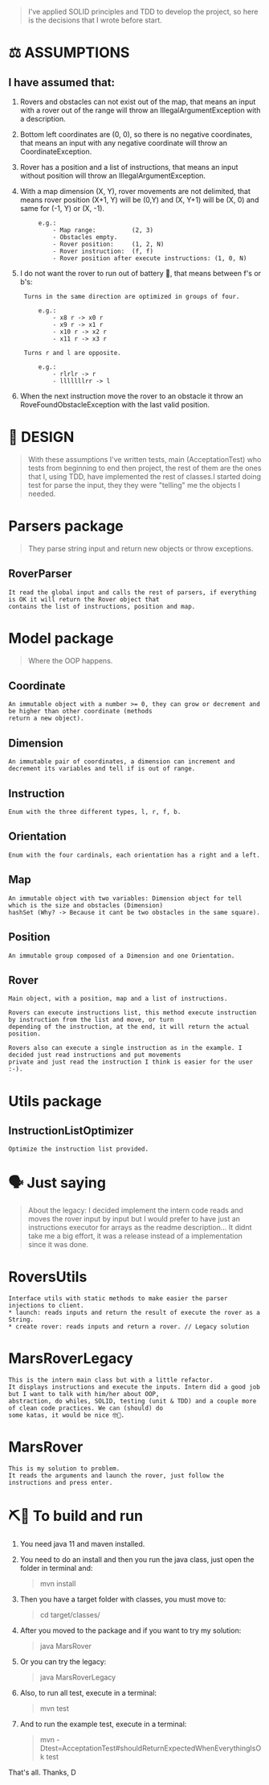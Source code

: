 > I've applied SOLID principles and TDD to develop the project, so here is the decisions that I wrote before start.

# ⚖️ ASSUMPTIONS

## I have assumed that:

1. Rovers and obstacles can not exist out of the map, that means an input with a rover out of the range will throw
   an IllegalArgumentException with a description.

2. Bottom left coordinates are (0, 0), so there is no negative coordinates, that means an input with any negative 
   coordinate will throw an CoordinateException.

3. Rover has a position and a list of instructions, that means an input without position will throw an
   IllegalArgumentException.

4. With a map dimension (X, Y), rover movements are not delimited, that means rover position (X+1, Y) will be
   (0,Y) and (X, Y+1) will be (X, 0) and same for (-1, Y) or (X, -1).
		    
			e.g.:
				- Map range:          (2, 3)
				- Obstacles empty.
			    - Rover position:     (1, 2, N)
			    - Rover instruction:  (f, f)
			    - Rover position after execute instructions: (1, 0, N)

5. I do not want the rover to run out of battery 🤖, that means between f's or b's:
        
        Turns in the same direction are optimized in groups of four. 

			e.g.:
			    - x8 r -> x0 r
			    - x9 r -> x1 r
			    - x10 r -> x2 r
			    - x11 r -> x3 r
			
        Turns r and l are opposite.

			e.g.:
			    - rlrlr -> r
			    - lllllllrr -> l
			    
6. When the next instruction move the rover to an obstacle it throw an RoveFoundObstacleException with the last valid
   position.
            
# 🎨 DESIGN
            
> With these assumptions I've written tests, main (AcceptationTest) who tests from beginning to end then project, 
  the rest of them are the ones that I, using TDD, have implemented the rest of classes.I started doing test for parse 
  the input, they they were "telling" me the objects I needed.

# Parsers package

> They parse string input and return new objects or throw exceptions.

## RoverParser
    It read the global input and calls the rest of parsers, if everything is OK it will return the Rover object that
    contains the list of instructions, position and map.

# Model package

> Where the OOP happens.

## Coordinate
    An immutable object with a number >= 0, they can grow or decrement and be higher than other coordinate (methods
    return a new object).

## Dimension
    An immutable pair of coordinates, a dimension can increment and decrement its variables and tell if is out of range.

## Instruction
    Enum with the three different types, l, r, f, b.

## Orientation
    Enum with the four cardinals, each orientation has a right and a left.

## Map
    An immutable object with two variables: Dimension object for tell which is the size and obstacles (Dimension)
    hashSet (Why? -> Because it cant be two obstacles in the same square).

## Position
    An immutable group composed of a Dimension and one Orientation.

## Rover 
    Main object, with a position, map and a list of instructions. 
    
    Rovers can execute instructions list, this method execute instruction by instruction from the list and move, or turn
    depending of the instruction, at the end, it will return the actual position.
	
	Rovers also can execute a single instruction as in the example. I decided just read instructions and put movements
	private and just read the instruction I think is easier for the user :-).
	
# Utils package 
## InstructionListOptimizer
    Optimize the instruction list provided.
    
    	
# 🗣 Just saying

 >  About the legacy: I decided implement the intern code reads and moves the rover input by input but I would prefer
    to have just an instructions executor for arrays as the readme description… It didnt take me a big effort, it was a
    release instead of a implementation since it was done.

# RoversUtils

    Interface utils with static methods to make easier the parser injections to client.
    * launch: reads inputs and return the result of execute the rover as a String.
    * create rover: reads inputs and return a rover. // Legacy solution
		
# MarsRoverLegacy
		
    This is the intern main class but with a little refactor. 
    It displays instructions and execute the inputs. Intern did a good job but I want to talk with him/her about OOP,
    abstraction, do whiles, SOLID, testing (unit & TDD) and a couple more of clean code practices. We can (should) do
    some katas, it would be nice 🤓😬.

# MarsRover

    This is my solution to problem. 
    It reads the arguments and launch the rover, just follow the instructions and press enter.
   
# ⛏🏃 To build and run

1. You need java 11 and maven installed.

2. You need to do an install and then you run the java class, just open the folder in terminal and:

    > mvn install
    
3. Then you have a target folder with classes, you must move to:

    > cd target/classes/
        
4. After you moved to the package and if you want to try my solution:

    > java MarsRover 
        
5. Or you can try the legacy:

    > java MarsRoverLegacy

6. Also, to run all test, execute in a terminal:

    > mvn test

7. And to run the example test, execute in a terminal:

    > mvn -Dtest=AcceptationTest#shouldReturnExpectedWhenEverythingIsOk test

That's all.
Thanks,
D 
